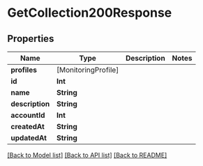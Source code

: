# GetCollection200Response

## Properties
Name | Type | Description | Notes
------------ | ------------- | ------------- | -------------
**profiles** | [MonitoringProfile] |  | 
**id** | **Int** |  | 
**name** | **String** |  | 
**description** | **String** |  | 
**accountId** | **Int** |  | 
**createdAt** | **String** |  | 
**updatedAt** | **String** |  | 

[[Back to Model list]](../README.md#documentation-for-models) [[Back to API list]](../README.md#documentation-for-api-endpoints) [[Back to README]](../README.md)


